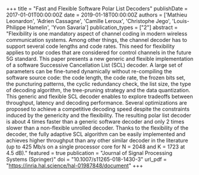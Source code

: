 +++
title = "Fast and Flexible Software Polar List Decoders"
publishDate = 2017-01-01T00:00:00Z
date = 2019-01-18T00:00:00Z
authors = ['Mathieu Leonardon', 'Adrien Cassagne', 'Camille Leroux', 'Christophe Jego', 'Louis-Philippe Hamelin', 'Yvon Savaria']
publication_types = ["2"]
abstract = "Flexibility is one mandatory aspect of channel coding in modern wireless communication systems. Among other things, the channel decoder has to support several code lengths and code rates. This need for flexibility applies to polar codes that are considered for control channels in the future 5G standard. This paper presents a new generic and flexible implementation of a software Successive Cancellation List (SCL) decoder. A large set of parameters can be fine-tuned dynamically without re-compiling the software source code: the code length, the code rate, the frozen bits set, the puncturing patterns, the cyclic redundancy check, the list size, the type of decoding algorithm, the tree-pruning strategy and the data quantization. This generic and flexible SCL decoder enables to explore tradeoffs between throughput, latency and decoding performance. Several optimizations are proposed to achieve a competitive decoding speed despite the constraints induced by the genericity and the flexibility. The resulting polar list decoder is about 4 times faster than a generic software decoder and only 2 times slower than a non-flexible unrolled decoder. Thanks to the flexibility of the decoder, the fully adaptive SCL algorithm can be easily implemented and achieves higher throughput than any other similar decoder in the literature (up to 425 Mb/s on a single processor core for N = 2048 and K = 1723 at 4.5 dB)."
featured = true
publication = "Journal of Signal Processing Systems (Springer)"
doi = "10.1007/s11265-018-1430-3"
url_pdf = "https://inria.hal.science/hal-01987848/document"
+++

